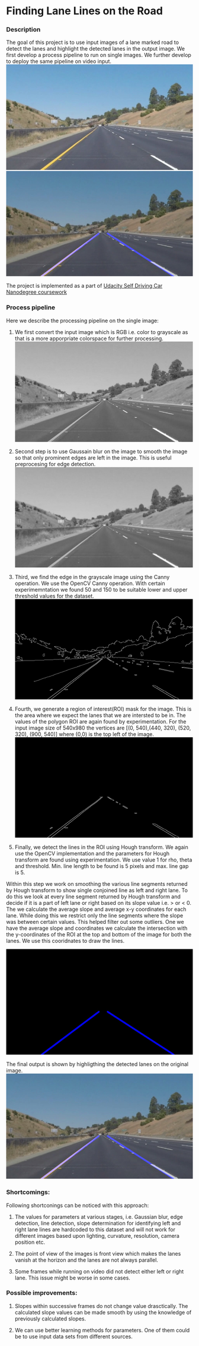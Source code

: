 # **Finding Lane Lines on the Road** 

[//]: # (Image References)

[image1]: ./test_output_images/input.jpg "Sample Input Image"
[image2]: ./test_output_images/output.jpg "Sample Output Image"
[image3]: ./test_output_images/grayscale.jpg "Output of grayscale conversion"
[image4]: test_output_images/blur.jpg "Output of Gaussian blur"
[image5]: ./test_output_images/edge.jpg "Output of Canny Edge Detection"
[image6]: ./test_output_images/ROI.jpg "Output of ROI"
[image7]: ./test_output_images/lines.jpg "Output of Hough Line Detection"






### Description

The goal of this project is to use input images of a lane marked road to detect the lanes and highlight the detected lanes in the output image. We first develop a process pipeline to run on single images. We further develop to deploy the same pipeline on video input.
![alt text][image1]
![alt text][image2]


The project is implemented as a part of [Udacity Self Driving Car Nanodegree coursework](https://www.udacity.com/course/self-driving-car-engineer-nanodegree--nd013)



### Process pipeline

Here we describe the processing pipeline on the single image:
1. We first convert the input image which is RGB i.e. color to grayscale as that is a more apporpriate colorspace for further processing.
![alt text][image3]



2. Second step is to use Gaussain blur on the image to smooth the image so that only prominent edges are left in the image. This is useful preprocesing for edge detection.
![alt text][image4]

3. Third, we find the edge in the grayscale image using the Canny operation. We use the OpenCV Canny operation. With certain experimemntation we found 50 and 150 to be suitable lower and upper threshold values for the dataset.
![alt text][image5]

4. Fourth, we generate a region of interest(ROI) mask for the image. This is the area where we expect the lanes that we are intersted to be in. The values of the polygon ROI are again found by experimentation. For the input image size of 540x980 the vertices are [(0, 540),(440, 320), (520, 320), (900, 540)] where (0,0) is the top left of the image.
![alt text][image6]

5. Finally, we detect the lines in the ROI using Hough transform. We again use the OpenCV implementation and the parameters for Hough transform are found using experimentation. We use value 1 for rho, theta and threshold. Min. line length to be found is 5 pixels and max. line gap is 5.

 Within this step we work on smoothing the various line segments returned by Hough transform to show single conjoined line as left and right lane. To do this we look at every line segment returned by Hough transform and decide if it is a part of left lane or right based on its slope value i.e. > or < 0. The we calculate the average slope and average x-y coordinates for each lane. While doing this we restrict only the line segments where the slope was between certain values. This helped filter out some outliers. One we have the average slope and coordinates we calculate the intersection with the y-coordinates of the ROI at the top and bottom of the image for both the lanes. We use this cooridnates to draw the lines.

![alt text][image7]

The final output is shown by highligthing the detected lanes on the original image.
![alt text][image2]




### Shortcomings:
Following shortconings can be noticed with this approach:
1. The values for parameters at various stages, i.e. Gaussian blur, edge detection, line detection, slope determination for identifying left and right lane lines are hardcoded to this dataset and will not work for different images based upon lighting, curvature, resolution, camera position etc.

2. The point of view of the images is front view which makes the lanes vanish at the horizon and the lanes are not always parallel.

3. Some frames while running on video did not detect either left or right lane. This issue might be worse in some cases. 

### Possible improvements:
1.  Slopes within successive frames do not change value drasctically. The calculated slope values can be made smooth by using the knowledge of previously calculated slopes.

2. We can use better learning methods for parameters. One of them could be to use input data sets from different sources.